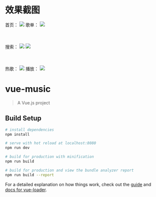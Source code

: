 # 效果截图
首页：
![](https://github.com/FXUkkk/vue-music/blob/master/screenshot/index.png)
歌单：
![](https://github.com/FXUkkk/vue-music/blob/master/screenshot/rec.png) <br><br><br><br>
搜索：
![](https://github.com/FXUkkk/vue-music/blob/master/screenshot/search.png)
![](https://github.com/FXUkkk/vue-music/blob/master/screenshot/searched.png) <br><br><br><br>
热歌：
![](https://github.com/FXUkkk/vue-music/blob/master/screenshot/hotsong.png)
播放：
![](https://github.com/FXUkkk/vue-music/blob/master/screenshot/play.png)

# vue-music

> A Vue.js project

## Build Setup

``` bash
# install dependencies
npm install

# serve with hot reload at localhost:8080
npm run dev

# build for production with minification
npm run build

# build for production and view the bundle analyzer report
npm run build --report
```

For a detailed explanation on how things work, check out the [guide](http://vuejs-templates.github.io/webpack/) and [docs for vue-loader](http://vuejs.github.io/vue-loader).
